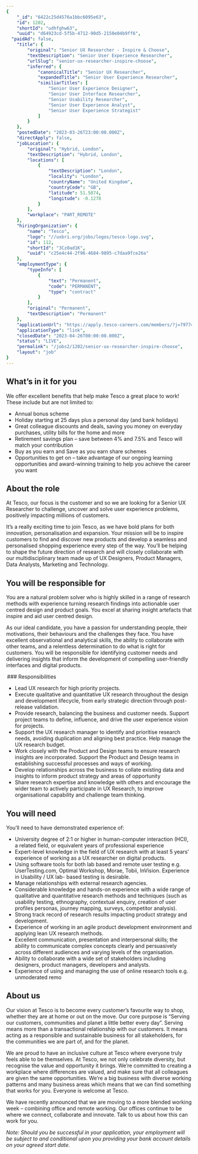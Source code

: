 ```yaml
---
{
	"_id": "6422c25d4576a1bbc6095e63",
	"id": 1202,
	"shortId": "udhfghw63",
	"uuid": "d64923cd-5f5b-4712-90d5-2150e04b9ff6",
  "paidAd": false,
	"title": {
		"original": "Senior UX Researcher - Inspire & Choose",
		"textDescription": "Senior User Experience Researcher",
		"urlSlug": "senior-ux-researcher-inspire-choose",
		"inferred": {
			"canonicalTitle": "Senior UX Researcher",
			"expandedTitle": "Senior User Experience Researcher",
			"similiarTitles": [
				"Senior User Experience Designer",
				"Senior User Interface Researcher",
				"Senior Usability Researcher",
				"Senior User Experience Analyst",
				"Senior User Experience Strategist"
			]
		}
	},
	"postedDate": "2023-03-26T23:00:00.000Z",
	"directApply": false,
	"jobLocation": {
		"original": "Hybrid, London",
		"textDescription": "Hybrid, London",
		"locations": [
			{
				"textDescription": "London",
				"locality": "London",
				"countryName": "United Kingdom",
				"countryCode": "GB",
				"latitude": 51.5074,
				"longitude": -0.1278
			}
		],
		"workplace": "PART_REMOTE"
	},
	"hiringOrganization": {
		"name": "Tesco",
		"logo": "//uxbri.org/jobs/logos/tesco-logo.svg",
		"id": 112,
		"shortId": "3Cz0ad1K",
		"uuid": "c25e4c44-2f96-4684-9895-c7daa9fce26a"
	},
	"employmentType": {
		"typeInfo": [
			{
				"text": "Permanent",
				"code": "PERMANENT",
				"type": "contract"
			}
		],
		"original": "Permanent",
		"textDescription": "Permanent"
	},
	"applicationUrl": "https://apply.tesco-careers.com/members/?j=797742",
	"applicationType": "link",
	"closedDate": "2023-04-26T00:00:00.000Z",
	"status": "LIVE",
	"permalink": "/jobs2/1202/senior-ux-researcher-inspire-choose",
	"layout": "job"
}
---
```

<h2 id="whats-in-it-for-you">What’s in it for you</h2>
<p>We offer excellent benefits that help make Tesco a great place to work!  These include but are not limited to:</p>
<ul>
<li>Annual bonus scheme</li>
<li>Holiday starting at 25 days plus a personal day (and bank holidays)</li>
<li>Great colleague discounts and deals, saving you money on everyday purchases, utility bills for the home and more</li>
<li>Retirement savings plan – save between 4% and 7.5% and Tesco will match your contribution</li>
<li>Buy as you earn and Save as you earn share schemes</li>
<li>Opportunities to get on – take advantage of our ongoing learning opportunities and award-winning training to help you achieve the career you want</li>
</ul>
<h2 id="about-the-role">About the role</h2>
<p>At Tesco, our focus is the customer and so we are looking for a Senior UX Researcher to challenge, uncover and solve user experience problems, positively impacting millions of customers.  </p>
<p>It’s a really exciting time to join Tesco, as we have bold plans for both innovation, personalisation and expansion. Your mission will be to inspire customers to find and discover new products and develop a seamless and personalised shopping experience every step of the way. You’ll be helping to shape the future direction of research and will closely collaborate with our multidisciplinary team made up of UX Designers, Product Managers, Data Analysts, Marketing and Technology. </p>
<h2 id="you-will-be-responsible-for">You will be responsible for</h2>
<p>You are a natural problem solver who is highly skilled in a range of research methods with experience turning research findings into actionable user centred design and product goals. You excel at sharing insight artefacts that inspire and aid user centred design. </p>
<p>As our ideal candidate, you have a passion for understanding people, their motivations, their behaviours and the challenges they face. You have excellent observational and analytical skills, the ability to collaborate with other teams, and a relentless determination to do what is right for customers. You will be responsible for identifying customer needs and delivering insights that inform the development of compelling user-friendly interfaces and digital products.  </p>
<p> ### Responsibilities  </p>
<ul>
<li>Lead UX research for high priority projects. </li>
<li>Execute qualitative and quantitative UX research throughout the design and development lifecycle, from early strategic direction through post-release validation. </li>
<li>Provide research, balancing the business and customer needs. Support project teams to define, influence, and drive the user experience vision for projects. </li>
<li>Support the UX research manager to identify and prioritise research needs, avoiding duplication and aligning best practice. Help manage the UX research budget. </li>
<li>Work closely with the Product and Design teams to ensure research insights are incorporated. Support the Product and Design teams in establishing successful processes and ways of working.  </li>
<li>Develop relationships across the business to collate existing data and insights to inform product strategy and areas of opportunity </li>
<li>Share research expertise and knowledge with others and encourage the wider team to actively participate in UX Research, to improve organisational capability and challenge team thinking.</li>
</ul>
<h2 id="you-will-need">You will need</h2>
<p>You’ll need to have demonstrated experience of: </p>
<ul>
<li>University degree of 2:1 or higher in human-computer interaction (HCI), a related field, or equivalent years of professional experience </li>
<li>Expert-level knowledge in the field of UX research with at least 5 years’ experience of working as a UX researcher on digital products.  </li>
<li>Using software tools for both lab based and remote user testing e.g. UserTesting.com, Optimal Workshop, Morae, Tobii, InVision. Experience in Usability / UX lab- based testing is desirable.  </li>
<li>Manage relationships with external research agencies.  </li>
<li>Considerable knowledge and hands-on experience with a wide range of qualitative and quantitative research methods and techniques (such as usability testing, ethnography, contextual enquiry, creation of user profiles personas, journey mapping, surveys, competitor analysis). </li>
<li>Strong track record of research results impacting product strategy and development. </li>
<li>Experience of working in an agile product development environment and applying lean UX research methods. </li>
<li>Excellent communication, presentation and interpersonal skills; the ability to communicate complex concepts clearly and persuasively across different audiences and varying levels of the organisation. </li>
<li>Ability to collaborate with a wide set of stakeholders including designers, product managers, developers and analysts. </li>
<li>Experience of using and managing the use of online research tools e.g. unmoderated remo</li>
</ul>
<h2 id="about-us">About us</h2>
<p>Our vision at Tesco is to become every customer’s favourite way to shop, whether they are at home or out on the move.  Our core purpose is “Serving our customers, communities and planet a little better every day”.  Serving means more than a transactional relationship with our customers.  It means acting as a responsible and sustainable business for all stakeholders, for the communities we are part of, and for the planet.</p>
<p>We are proud to have an inclusive culture at Tesco where everyone truly feels able to be themselves.  At Tesco, we not only celebrate diversity, but recognise the value and opportunity it brings.  We’re committed to creating a workplace where differences are valued, and make sure that all colleagues are given the same opportunities.  We’re a big business with diverse working patterns and many business areas which means that we can find something that works for you.  Everyone is welcome at Tesco.</p>
<p>We have recently announced that we are moving to a more blended working week – combining office and remote working.  Our offices continue to be where we connect, collaborate and innovate.  Talk to us about how this can work for you.</p>
<p><em>Note: Should you be successful in your application, your employment will be subject to and conditional upon you providing your bank account details on your agreed start date.</em></p>

